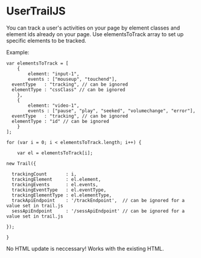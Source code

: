 # UserTrailJS

You can track a user's activities on your page by element classes and element ids already on your page. Use elementsToTrack array to set up specific elements to be tracked.

Example:

	var elementsToTrack = [
		{
			element: "input-1",
			events : ["mouseup", "touchend"],
      eventType   : "tracking", // can be ignored
      elementType : "cssClass" // can be ignored
		}, 
		{
			element: "video-1",
			events : ["pause", "play", "seeked", "volumechange", "error"],
      eventType   : "tracking", // can be ignored
      elementType : "id" // can be ignored
		}
	];

	for (var i = 0; i < elementsToTrack.length; i++) {
  
		var el = elementsToTrack[i];
		
    new Trail({

      trackingCount       : i,
      trackingElement     : el.element,
      trackingEvents      : el.events,
      trackingEventType   : el.eventType,
      trackingElementType : el.elementType,
      trackApiEndpoint    : '/trackEndpoint',  // can be ignored for a value set in trail.js
      sessApiEndpoint     : '/sessApiEndpoint' // can be ignored for a value set in trail.js

    });
    
	} 
  
  No HTML update is neccessary! Works with the existing HTML.
